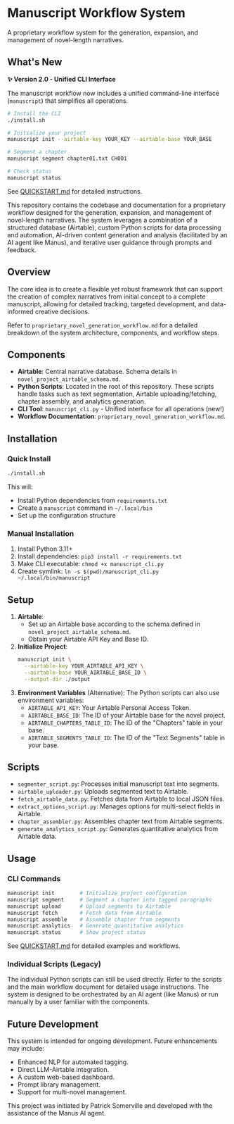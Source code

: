 # Manuscript Workflow System

A proprietary workflow system for the generation, expansion, and management of novel-length narratives.

## What's New

**✨ Version 2.0 - Unified CLI Interface**

The manuscript workflow now includes a unified command-line interface (`manuscript`) that simplifies all operations.

```bash
# Install the CLI
./install.sh

# Initialize your project
manuscript init --airtable-key YOUR_KEY --airtable-base YOUR_BASE

# Segment a chapter
manuscript segment chapter01.txt CH001

# Check status
manuscript status
```

See [QUICKSTART.md](QUICKSTART.md) for detailed instructions.

This repository contains the codebase and documentation for a proprietary workflow designed for the generation, expansion, and management of novel-length narratives. The system leverages a combination of a structured database (Airtable), custom Python scripts for data processing and automation, AI-driven content generation and analysis (facilitated by an AI agent like Manus), and iterative user guidance through prompts and feedback.

## Overview

The core idea is to create a flexible yet robust framework that can support the creation of complex narratives from initial concept to a complete manuscript, allowing for detailed tracking, targeted development, and data-informed creative decisions.

Refer to `proprietary_novel_generation_workflow.md` for a detailed breakdown of the system architecture, components, and workflow steps.

## Components

*   **Airtable**: Central narrative database. Schema details in `novel_project_airtable_schema.md`.
*   **Python Scripts**: Located in the root of this repository. These scripts handle tasks such as text segmentation, Airtable uploading/fetching, chapter assembly, and analytics generation.
*   **CLI Tool**: `manuscript_cli.py` - Unified interface for all operations (new!)
*   **Workflow Documentation**: `proprietary_novel_generation_workflow.md`.

## Installation

### Quick Install

```bash
./install.sh
```

This will:
- Install Python dependencies from `requirements.txt`
- Create a `manuscript` command in `~/.local/bin`
- Set up the configuration structure

### Manual Installation

1. Install Python 3.11+
2. Install dependencies: `pip3 install -r requirements.txt`
3. Make CLI executable: `chmod +x manuscript_cli.py`
4. Create symlink: `ln -s $(pwd)/manuscript_cli.py ~/.local/bin/manuscript`

## Setup

1.  **Airtable**: 
    *   Set up an Airtable base according to the schema defined in `novel_project_airtable_schema.md`.
    *   Obtain your Airtable API Key and Base ID.
2.  **Initialize Project**:
    ```bash
    manuscript init \
      --airtable-key YOUR_AIRTABLE_API_KEY \
      --airtable-base YOUR_AIRTABLE_BASE_ID \
      --output-dir ./output
    ```
3.  **Environment Variables** (Alternative): The Python scripts can also use environment variables:
    *   `AIRTABLE_API_KEY`: Your Airtable Personal Access Token.
    *   `AIRTABLE_BASE_ID`: The ID of your Airtable base for the novel project.
    *   `AIRTABLE_CHAPTERS_TABLE_ID`: The ID of the "Chapters" table in your base.
    *   `AIRTABLE_SEGMENTS_TABLE_ID`: The ID of the "Text Segments" table in your base.

## Scripts

*   `segmenter_script.py`: Processes initial manuscript text into segments.
*   `airtable_uploader.py`: Uploads segmented text to Airtable.
*   `fetch_airtable_data.py`: Fetches data from Airtable to local JSON files.
*   `extract_options_script.py`: Manages options for multi-select fields in Airtable.
*   `chapter_assembler.py`: Assembles chapter text from Airtable segments.
*   `generate_analytics_script.py`: Generates quantitative analytics from Airtable data.

## Usage

### CLI Commands

```bash
manuscript init        # Initialize project configuration
manuscript segment     # Segment a chapter into tagged paragraphs
manuscript upload      # Upload segments to Airtable
manuscript fetch       # Fetch data from Airtable
manuscript assemble    # Assemble chapter from segments
manuscript analytics   # Generate quantitative analytics
manuscript status      # Show project status
```

See [QUICKSTART.md](QUICKSTART.md) for detailed examples and workflows.

### Individual Scripts (Legacy)

The individual Python scripts can still be used directly. Refer to the scripts and the main workflow document for detailed usage instructions. The system is designed to be orchestrated by an AI agent (like Manus) or run manually by a user familiar with the components.

## Future Development

This system is intended for ongoing development. Future enhancements may include:

*   Enhanced NLP for automated tagging.
*   Direct LLM-Airtable integration.
*   A custom web-based dashboard.
*   Prompt library management.
*   Support for multi-novel management.

This project was initiated by Patrick Somerville and developed with the assistance of the Manus AI agent.


